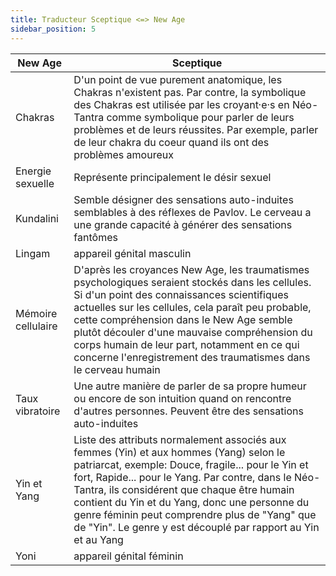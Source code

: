 ```yaml
---
title: Traducteur Sceptique <=> New Age
sidebar_position: 5
---
```


| New Age      | Sceptique |
| ----------- | ----------- |
| Chakras      | D'un point de vue purement anatomique, les Chakras n'existent pas. Par contre, la symbolique des Chakras est utilisée par les croyant·e·s en Néo-Tantra comme symbolique pour parler de leurs problèmes et de leurs réussites. Par exemple, parler de leur chakra du coeur quand ils ont des problèmes amoureux |
| Energie sexuelle   | Représente principalement le désir sexuel |
| Kundalini   | Semble désigner des sensations auto-induites semblables à des réflexes de Pavlov. Le cerveau a une grande capacité à générer des sensations fantômes |
| Lingam   | appareil génital masculin |
| Mémoire cellulaire   | D'après les croyances New Age, les traumatismes psychologiques seraient stockés dans les cellules. Si d'un point des connaissances scientifiques actuelles sur les cellules, cela paraît peu probable, cette compréhension dans le New Age semble plutôt découler d'une mauvaise compréhension du corps humain de leur part, notamment en ce qui concerne l'enregistrement des traumatismes dans le cerveau humain |
| Taux vibratoire   | Une autre manière de parler de sa propre humeur ou encore de son intuition quand on rencontre d'autres personnes. Peuvent être des sensations auto-induites |
| Yin et Yang  | Liste des attributs normalement associés aux femmes (Yin) et aux hommes (Yang) selon le patriarcat, exemple: Douce, fragile... pour le Yin et fort, Rapide... pour le Yang. Par contre, dans le Néo-Tantra, ils considérent que chaque être humain contient du Yin et du Yang, donc une personne du genre féminin peut comprendre plus de "Yang" que de "Yin". Le genre y est découplé par rapport au Yin et au Yang |
| Yoni   | appareil génital féminin |
